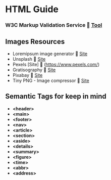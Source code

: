 # HTML Guide

### W3C Markup Validation Service 🔗 [Tool](https://validator.w3.org/)

## Images Resources
- Loremipsum image generator 🔗 [Site](https://loremipsum.io/21-of-the-best-placeholder-image-generators/)
- Unsplash 🔗 [Site](https://unsplash.com/)
- Pexels [Site] 🔗 (https://www.pexels.com/)
- Gratisography 🔗 [Site](https://gratisography.com/)
- Pixabay 🔗 [Site](https://pixabay.com/)
- Tiny PNG - Image compressor 🔗 [Site](https://tinypng.com/)

## Semantic Tags for keep in mind
- **&lt;header&gt;**
- **&lt;main&gt;**
- **&lt;footer&gt;**
- **&lt;nav&gt;**
- **&lt;article&gt;**
- **&lt;section&gt;**
- **&lt;aside&gt;**
- **&lt;details&gt;**
- **&lt;summary&gt;**
- **&lt;figure&gt;**
- **&lt;time&gt;**
- **&lt;abbr&gt;**
- **&lt;address&gt;**
